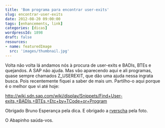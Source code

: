 ```yaml
---
title: 'Bom programa para encontrar user-exits'
slug: encontrar-user-exits
date: 2012-08-20 09:00:00
tags: [enhancements, link]
categories: [dicas]
wordpressId: 1898
draft: false
resources:
- name: featuredImage
  src: 'images/thumbnail.jpg'
---
```

Volta não volta lá andamos nós à procura de user-exits e BADIs, BTEs e quejandos. A SAP não ajuda. Mas vão aparecendo aqui e ali programas, quase sempre chamados Z_USEREXIT, que dão uma ajuda nessa ingrata busca. Pois recentemente fiquei a saber de mais um. Partilho-o aqui porque é o melhor que vi até hoje:

<http://wiki.sdn.sap.com/wiki/display/Snippets/Find+User-exits,+BADIs,+BTEs,+Etc+by+TCode+or+Program>

Obrigado Bruno Esperança pela dica.
E obrigado a [rverscha][1] pela foto.

O Abapinho saúda-vos.

   [1]: http://www.flickr.com/photos/rodrigo_verschae/3709407548/
